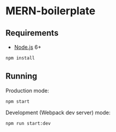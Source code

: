 # MERN-boilerplate



## Requirements

- [Node.js](https://nodejs.org/en/) 6+

```shell
npm install
```


## Running


Production mode:

```shell
npm start
```

Development (Webpack dev server) mode:

```shell
npm run start:dev
```
